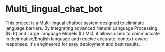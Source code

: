 # Multi_lingual_chat_bot
This project is a Multi-lingual chatbot system designed to eliminate language barriers. By integrating advanced Natural Language Processing (NLP) and Large Language Models (LLMs), it allows users to communicate in their native/English language and receive accurate, context-aware responses.  It's engineered for easy deployment and best results.
